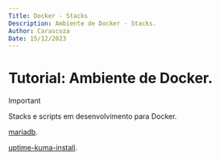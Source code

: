 ```yaml
---
Title: Docker - Stacks
Description: Ambiente de Docker - Stacks.
Author: Carascoza
Date: 15/12/2023
---
```


# Tutorial: Ambiente de Docker.

>[!IMPORTANT]
>Stacks e scripts em desenvolvimento para Docker.

[mariadb](./Docker/mariadb.md).

[uptime-kuma-install](./Docker/uptime-kuma-install.md).